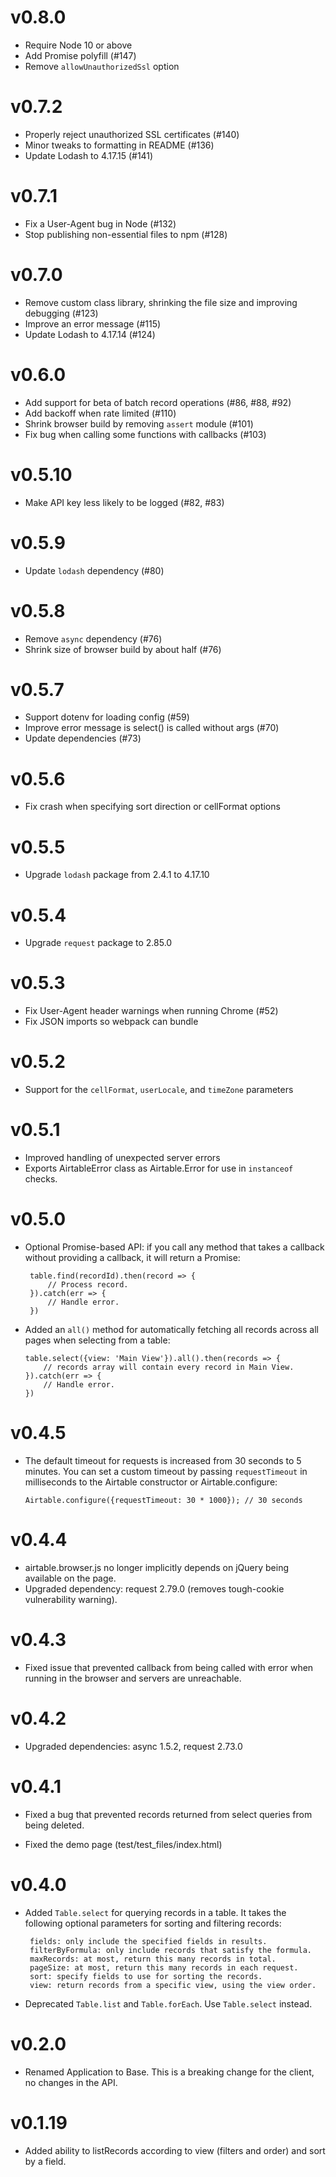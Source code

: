 # v0.8.0
 * Require Node 10 or above
 * Add Promise polyfill (#147)
 * Remove `allowUnauthorizedSsl` option

# v0.7.2
 * Properly reject unauthorized SSL certificates (#140)
 * Minor tweaks to formatting in README (#136)
 * Update Lodash to 4.17.15 (#141)

# v0.7.1
 * Fix a User-Agent bug in Node (#132)
 * Stop publishing non-essential files to npm (#128)

# v0.7.0
 * Remove custom class library, shrinking the file size and improving debugging (#123)
 * Improve an error message (#115)
 * Update Lodash to 4.17.14 (#124)

# v0.6.0
 * Add support for beta of batch record operations (#86, #88, #92)
 * Add backoff when rate limited (#110)
 * Shrink browser build by removing `assert` module (#101)
 * Fix bug when calling some functions with callbacks (#103)

# v0.5.10
 * Make API key less likely to be logged (#82, #83)

# v0.5.9
 * Update `lodash` dependency (#80)

# v0.5.8
 * Remove `async` dependency (#76)
 * Shrink size of browser build by about half (#76)

# v0.5.7
 * Support dotenv for loading config (#59)
 * Improve error message is select() is called without args (#70)
 * Update dependencies (#73)

# v0.5.6
 * Fix crash when specifying sort direction or cellFormat options

# v0.5.5
 * Upgrade `lodash` package from 2.4.1 to 4.17.10

# v0.5.4
 * Upgrade `request` package to 2.85.0

# v0.5.3
 * Fix User-Agent header warnings when running Chrome (#52)
 * Fix JSON imports so webpack can bundle

# v0.5.2
 * Support for the `cellFormat`, `userLocale`, and `timeZone` parameters

# v0.5.1

 * Improved handling of unexpected server errors
 * Exports AirtableError class as Airtable.Error for use in
   `instanceof` checks.

# v0.5.0

 * Optional Promise-based API: if you call any method that takes a
   callback without providing a callback, it will return a Promise:

        table.find(recordId).then(record => {
            // Process record.
        }).catch(err => {
            // Handle error.
        })

  * Added an `all()` method for automatically fetching all records
    across all pages when selecting from a table:

        table.select({view: 'Main View'}).all().then(records => {
            // records array will contain every record in Main View.
        }).catch(err => {
            // Handle error.
        })

# v0.4.5

 * The default timeout for requests is increased from 30 seconds
   to 5 minutes. You can set a custom timeout by passing `requestTimeout`
   in milliseconds to the Airtable constructor or Airtable.configure:

       Airtable.configure({requestTimeout: 30 * 1000}); // 30 seconds

# v0.4.4

 * airtable.browser.js no longer implicitly depends on jQuery being available
   on the page.
 * Upgraded dependency: request 2.79.0 (removes tough-cookie vulnerability warning).

# v0.4.3

 * Fixed issue that prevented callback from being called with error
   when running in the browser and servers are unreachable.

# v0.4.2

 * Upgraded dependencies: async 1.5.2, request 2.73.0

# v0.4.1

 * Fixed a bug that prevented records returned from select queries
   from being deleted.

 * Fixed the demo page (test/test_files/index.html)

# v0.4.0

 * Added `Table.select` for querying records in a table. It takes the
   following optional parameters for sorting and filtering records:

        fields: only include the specified fields in results.
        filterByFormula: only include records that satisfy the formula.
        maxRecords: at most, return this many records in total.
        pageSize: at most, return this many records in each request.
        sort: specify fields to use for sorting the records.
        view: return records from a specific view, using the view order.

 * Deprecated `Table.list` and `Table.forEach`. Use `Table.select` instead.

# v0.2.0

 * Renamed Application to Base. This is a breaking change for the client, no changes in the API.

# v0.1.19

 * Added ability to listRecords according to view (filters and order) and sort by a field.
